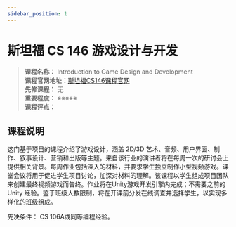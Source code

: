 ```yaml
---
sidebar_position: 1
---
```


# 斯坦福 CS 146 游戏设计与开发





>**课程名称：** Introduction to Game Design and Development      
**课程官网地址：**[斯坦福CS146课程官网](https://stanfordgamedev.weebly.com/)      
**先修课程：** 无  
**重要程度：** ※※※※※  
**课程评点：** 

## 课程说明
这门基于项目的课程介绍了游戏设计，涵盖 2D/3D 艺术、音频、用户界面、制作、叙事设计、营销和出版等主题。来自该行业的演讲者将在每周一次的研讨会上提供相关背景。每周作业包括深入的材料，并要求学生独立制作小型视频游戏。课堂会议将用于促进学生项目讨论，加深对材料的理解。该课程以学生组成项目团队来创建最终视频游戏而告终。作业将在Unity游戏开发引擎内完成；不需要之前的 Unity 经验。鉴于班级人数限制，将在开课前分发在线调查并选择学生，以实现多样化的班级组成。

先决条件： CS 106A或同等编程经验。


<Comment></Comment>

